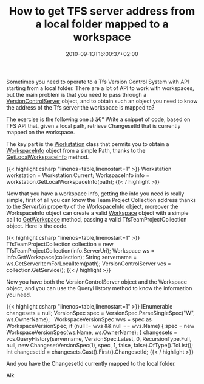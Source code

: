 ﻿---
title: "How to get TFS server address from a local folder mapped to a workspace"
description: ""
date: 2010-09-13T16:00:37+02:00
draft: false
tags: [Team Foundation Server,TfsAPI]
categories: [Team Foundation Server]
---
Sometimes you need to operate to a Tfs Version Control System with API starting from a local folder. There are a lot of API to work with workspaces, but the main problem is that you need to pass through a [VersionControlServer](http://msdn.microsoft.com/en-us/library/bb171724%28v=VS.100%29.aspx) object, and to obtain such an object you need to know the address of the Tfs server the workspace is mapped to?

The exercise is the following one :) â€“ Write a snippet of code, based on TFS API that, given a local path, retrieve ChangesetId that is currently mapped on the workspace.

The key part is the [Workstation](http://msdn.microsoft.com/en-us/library/microsoft.teamfoundation.versioncontrol.client.workstation%28v=VS.100%29.aspx) class that permits you to obtain a [WorkspaceInfo](http://msdn.microsoft.com/en-us/library/microsoft.teamfoundation.versioncontrol.client.workspaceinfo.aspx) object from a simple Path, thanks to the [GetLocalWorkspaceInfo](http://msdn.microsoft.com/en-us/library/bb139693.aspx) method.

{{< highlight csharp "linenos=table,linenostart=1" >}}
Workstation workstation = Workstation.Current;
WorkspaceInfo info = workstation.GetLocalWorkspaceInfo(path);
{{< / highlight >}}

Now that you have a workspace info, getting the info you need is really simple, first of all you can know the Team Project Collection address thanks to the *ServerUri* property of the WorkspaceInfo object, moreover the WorkspaceInfo object can create a valid [Workspace](http://msdn.microsoft.com/en-us/library/microsoft.teamfoundation.versioncontrol.client.workspace.aspx) object with a simple call to [GetWorkspace](http://msdn.microsoft.com/en-us/library/ff732927.aspx) method, passing a valid TfsTeamProjectCollection object. Here is the code.

{{< highlight csharp "linenos=table,linenostart=1" >}}
TfsTeamProjectCollection collection = new TfsTeamProjectCollection(info.ServerUri);
Workspace ws = info.GetWorkspace(collection);
String servername = ws.GetServerItemForLocalItem(path);
VersionControlServer vcs = collection.GetService<VersionControlServer>();
{{< / highlight >}}

Now you have both the VersionControlServer object and the Workspace object, and you can use the QueryHistory method to know the information you need.

{{< highlight csharp "linenos=table,linenostart=1" >}}
IEnumerable changesets = null;
VersionSpec spec = VersionSpec.ParseSingleSpec("W", ws.OwnerName);
 
WorkspaceVersionSpec wvs = spec as WorkspaceVersionSpec;
if (null != wvs && null == wvs.Name)
{
spec = new WorkspaceVersionSpec(ws.Name, ws.OwnerName);
}
changesets = vcs.QueryHistory(servername, VersionSpec.Latest, 0, RecursionType.Full, null,
new ChangesetVersionSpec(1), spec, 1, false, false).OfType<Changeset>().ToList();
int changesetId = changesets.Cast<Changeset>().First().ChangesetId;
{{< / highlight >}}

And you have the ChangesetId currently mapped to the local folder.

Alk
